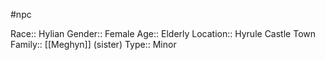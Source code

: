 #npc 

Race:: Hylian
Gender:: Female
Age:: Elderly
Location:: Hyrule Castle Town
Family:: [[Meghyn]] (sister)
Type:: Minor
